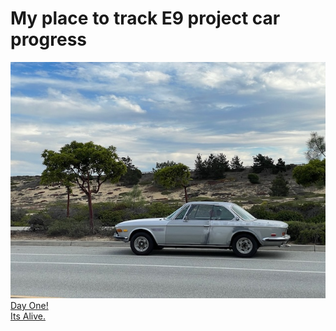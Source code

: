 # My place to track E9 project car progress  
![Main Image](Images/ItsAliveSmall.jpeg)  
[Day One!](MarkDown/ProjectStart.md)  
[Its Alive.](MarkDown/FirstDrive.md)

